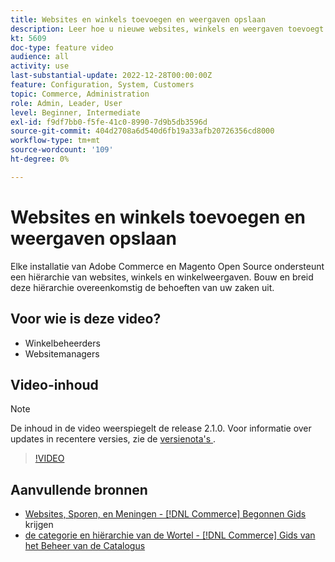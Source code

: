 ```yaml
---
title: Websites en winkels toevoegen en weergaven opslaan
description: Leer hoe u nieuwe websites, winkels en weergaven toevoegt op basis van de behoeften van uw bedrijf.
kt: 5609
doc-type: feature video
audience: all
activity: use
last-substantial-update: 2022-12-28T00:00:00Z
feature: Configuration, System, Customers
topic: Commerce, Administration
role: Admin, Leader, User
level: Beginner, Intermediate
exl-id: f9df7bb0-f5fe-41c0-8990-7d9b5db3596d
source-git-commit: 404d2708a6d540d6fb19a33afb20726356cd8000
workflow-type: tm+mt
source-wordcount: '109'
ht-degree: 0%

---
```


# Websites en winkels toevoegen en weergaven opslaan

Elke installatie van Adobe Commerce en Magento Open Source ondersteunt een hiërarchie van websites, winkels en winkelweergaven. Bouw en breid deze hiërarchie overeenkomstig de behoeften van uw zaken uit.

## Voor wie is deze video?

- Winkelbeheerders
- Websitemanagers

## Video-inhoud

>[!NOTE]
>
>De inhoud in de video weerspiegelt de release 2.1.0. Voor informatie over updates in recentere versies, zie de [ versienota&#39;s ](https://experienceleague.adobe.com/docs/commerce-operations/release/notes/overview.html?lang=nl-NL).

>[!VIDEO](https://video.tv.adobe.com/v/35787?quality=12&learn=on)

## Aanvullende bronnen

- [ Websites, Sporen, en Meningen -  [!DNL Commerce]  Begonnen Gids ](https://experienceleague.adobe.com/docs/commerce-admin/start/setup/websites-stores-views.html?lang=nl-NL) krijgen
- [ de categorie en hiërarchie van de Wortel -  [!DNL Commerce]  Gids van het Beheer van de Catalogus ](https://experienceleague.adobe.com/docs/commerce-admin/catalog/categories/category-root.html?lang=nl-NL)
